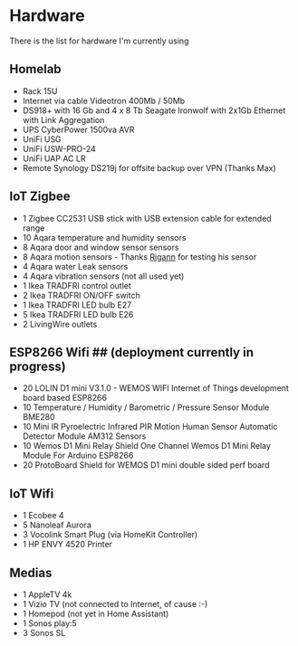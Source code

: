 # Hardware

There is the list for hardware I'm currently using

## Homelab ##
- ⁠Rack 15U
- Internet via cable Videotron 400Mb / 50Mb
- DS918+ with 16 Gb and 4 x 8 Tb Seagate Ironwolf with 2x1Gb Ethernet with ⁠⁠Link Aggregation
- UPS CyberPower 1500va AVR
- UniFi USG
- UniFi USW-PRO-24
- ⁠UniFi UAP AC LR
- Remote Synology DS219j for offsite backup over VPN (Thanks Max)

## IoT Zigbee ##
- 1 Zigbee CC2531 USB stick with USB extension cable for extended range
- 10 Aqara temperature and humidity sensors
- 8 Aqara door and window sensor sensors
- 8 Aqara motion sensors - Thanks [Rigann](https://github.com/rigann/) for testing his sensor
- 4 Aqara water Leak sensors
- 4 Aqara vibration sensors (not all used yet)
- 1 Ikea TRADFRI control outlet
- 2 Ikea TRADFRI ON/OFF switch
- 1 Ikea TRADFRI LED bulb E27
- 5 Ikea TRADFRI LED bulb E26
- 2 LivingWire outlets

## ESP8266 Wifi ## (deployment currently in progress)
- 20 LOLIN D1 mini V3.1.0 - WEMOS WIFI Internet of Things development board based ESP8266
- 10 Temperature / Humidity / Barometric / Pressure Sensor Module BME280
- 10 Mini IR Pyroelectric Infrared PIR Motion Human Sensor Automatic Detector Module AM312 Sensors
- 10 Wemos D1 Mini Relay Shield One Channel Wemos D1 Mini Relay Module For Arduino ESP8266
- 20 ProtoBoard Shield for WEMOS D1 mini double sided perf board

## IoT Wifi ##
- 1 Ecobee 4
- 5 Nanoleaf Aurora
- 3 Vocolink Smart Plug (via HomeKit Controller)
- 1 HP ENVY 4520 Printer

## Medias ##
- 1 AppleTV 4k
- 1 Vizio TV (not connected to Internet, of cause :-)
- 1 Homepod (not yet in Home Assistant)
- 1 Sonos play:5
- 3 Sonos SL  
